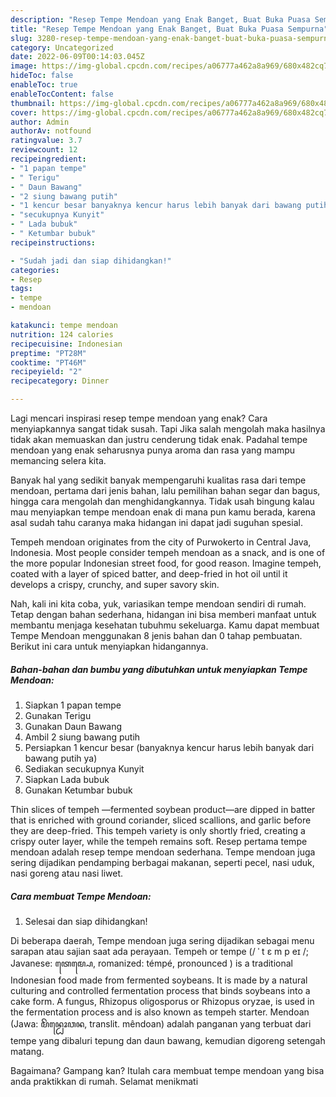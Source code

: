 ```yaml
---
description: "Resep Tempe Mendoan yang Enak Banget, Buat Buka Puasa Sempurna"
title: "Resep Tempe Mendoan yang Enak Banget, Buat Buka Puasa Sempurna"
slug: 3280-resep-tempe-mendoan-yang-enak-banget-buat-buka-puasa-sempurna
category: Uncategorized
date: 2022-06-09T00:14:03.045Z
image: https://img-global.cpcdn.com/recipes/a06777a462a8a969/680x482cq70/tempe-mendoan-foto-resep-utama.jpg
hideToc: false
enableToc: true
enableTocContent: false
thumbnail: https://img-global.cpcdn.com/recipes/a06777a462a8a969/680x482cq70/tempe-mendoan-foto-resep-utama.jpg
cover: https://img-global.cpcdn.com/recipes/a06777a462a8a969/680x482cq70/tempe-mendoan-foto-resep-utama.jpg
author: Admin
authorAv: notfound
ratingvalue: 3.7
reviewcount: 12
recipeingredient:
- "1 papan tempe"
- " Terigu"
- " Daun Bawang"
- "2 siung bawang putih"
- "1 kencur besar banyaknya kencur harus lebih banyak dari bawang putih ya"
- "secukupnya Kunyit"
- " Lada bubuk"
- " Ketumbar bubuk"
recipeinstructions:

- "Sudah jadi dan siap dihidangkan!"
categories:
- Resep
tags:
- tempe
- mendoan

katakunci: tempe mendoan 
nutrition: 124 calories
recipecuisine: Indonesian
preptime: "PT28M"
cooktime: "PT46M"
recipeyield: "2"
recipecategory: Dinner

---
```



Lagi mencari inspirasi resep tempe mendoan yang enak? Cara menyiapkannya sangat tidak susah. Tapi Jika salah mengolah maka hasilnya tidak akan memuaskan dan justru cenderung tidak enak. Padahal tempe mendoan yang enak seharusnya punya aroma dan rasa yang mampu memancing selera kita.


Banyak hal yang sedikit banyak mempengaruhi kualitas rasa dari tempe mendoan, pertama dari jenis bahan, lalu pemilihan bahan segar dan bagus, hingga cara mengolah dan menghidangkannya. Tidak usah bingung kalau mau menyiapkan tempe mendoan enak di mana pun kamu berada, karena asal sudah tahu caranya maka hidangan ini dapat jadi suguhan spesial.

Tempeh mendoan originates from the city of Purwokerto in Central Java, Indonesia. Most people consider tempeh mendoan as a snack, and is one of the more popular Indonesian street food, for good reason. Imagine tempeh, coated with a layer of spiced batter, and deep-fried in hot oil until it develops a crispy, crunchy, and super savory skin.


Nah, kali ini kita coba, yuk, variasikan tempe mendoan sendiri di rumah. Tetap dengan bahan sederhana, hidangan ini bisa memberi manfaat untuk membantu menjaga kesehatan tubuhmu sekeluarga. Kamu dapat membuat Tempe Mendoan menggunakan 8 jenis bahan dan 0 tahap pembuatan. Berikut ini cara untuk menyiapkan hidangannya.

<!--inarticleads1-->

##### Bahan-bahan dan bumbu yang dibutuhkan untuk menyiapkan Tempe Mendoan:

1. Siapkan 1 papan tempe
1. Gunakan  Terigu
1. Gunakan  Daun Bawang
1. Ambil 2 siung bawang putih
1. Persiapkan 1 kencur besar (banyaknya kencur harus lebih banyak dari bawang putih ya)
1. Sediakan secukupnya Kunyit
1. Siapkan  Lada bubuk
1. Gunakan  Ketumbar bubuk


Thin slices of tempeh —fermented soybean product—are dipped in batter that is enriched with ground coriander, sliced scallions, and garlic before they are deep-fried. This tempeh variety is only shortly fried, creating a crispy outer layer, while the tempeh remains soft. Resep pertama tempe mendoan adalah resep tempe mendoan sederhana. Tempe mendoan juga sering dijadikan pendamping berbagai makanan, seperti pecel, nasi uduk, nasi goreng atau nasi liwet. 

<!--inarticleads2-->

##### Cara membuat Tempe Mendoan:


1. Selesai dan siap dihidangkan!

Di beberapa daerah, Tempe mendoan juga sering dijadikan sebagai menu sarapan atau sajian saat ada perayaan. Tempeh or tempe (/ ˈ t ɛ m p eɪ /; Javanese: ꦠꦺꦩ꧀ꦥꦺ, romanized: témpé, pronounced ) is a traditional Indonesian food made from fermented soybeans. It is made by a natural culturing and controlled fermentation process that binds soybeans into a cake form. A fungus, Rhizopus oligosporus or Rhizopus oryzae, is used in the fermentation process and is also known as tempeh starter. Mendoan (Jawa: ꦩꦼꦤ꧀ꦝꦺꦴꦮꦤ, translit. mêndoan) adalah panganan yang terbuat dari tempe yang dibaluri tepung dan daun bawang, kemudian digoreng setengah matang. 

Bagaimana? Gampang kan? Itulah cara membuat tempe mendoan yang bisa anda praktikkan di rumah. Selamat menikmati
